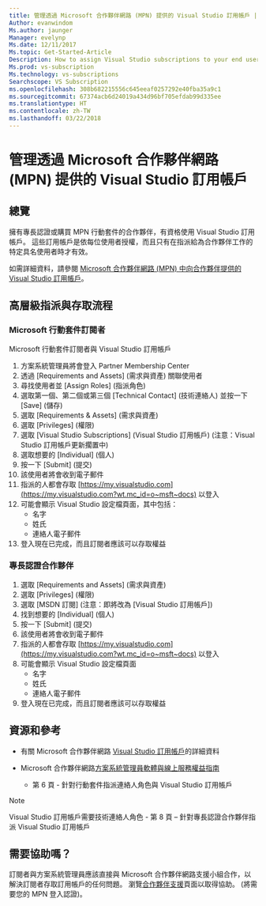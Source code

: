 ```yaml
---
title: 管理透過 Microsoft 合作夥伴網路 (MPN) 提供的 Visual Studio 訂用帳戶 | Microsoft Docs
Author: evanwindom
Ms.author: jaunger
Manager: evelynp
Ms.date: 12/11/2017
Ms.topic: Get-Started-Article
Description: How to assign Visual Studio subscriptions to your end users, for MPN partners.
Ms.prod: vs-subscription
Ms.technology: vs-subscriptions
Searchscope: VS Subscription
ms.openlocfilehash: 308b682215556c645eeaf0257292e40fba35a9c1
ms.sourcegitcommit: 67374acb6d24019a434d96bf705efdab99d335ee
ms.translationtype: HT
ms.contentlocale: zh-TW
ms.lasthandoff: 03/22/2018
---
```

# <a name="managing-visual-studio-subscriptions-offered-through-the-microsoft-partner-network-mpn"></a>管理透過 Microsoft 合作夥伴網路 (MPN) 提供的 Visual Studio 訂用帳戶

## <a name="overview"></a>總覽
擁有專長認證或購買 MPN 行動套件的合作夥伴，有資格使用 Visual Studio 訂用帳戶。 這些訂用帳戶是依每位使用者授權，而且只有在指派給為合作夥伴工作的特定具名使用者時才有效。

如需詳細資料，請參閱 [Microsoft 合作夥伴網路 (MPN) 中向合作夥伴提供的 Visual Studio 訂用帳戶](program-mpn.md)。

## <a name="high-level-assignment-and-access-flow"></a>高層級指派與存取流程

### <a name="microsoft-action-pack-subscribers"></a>Microsoft 行動套件訂閱者
Microsoft 行動套件訂閱者與 Visual Studio 訂用帳戶

1. 方案系統管理員將會登入 Partner Membership Center
2. 透過 [Requirements and Assets] \(需求與資產\) 關聯使用者
3. 尋找使用者並 [Assign Roles] \(指派角色\)
4. 選取第一個、第二個或第三個 [Technical Contact] \(技術連絡人\) 並按一下 [Save] \(儲存\)
5. 選取 [Requirements & Assets] \(需求與資產\)
6. 選取 [Privileges] \(權限\)
7. 選取 [Visual Studio Subscriptions] \(Visual Studio 訂用帳戶\) (注意：Visual Studio 訂用帳戶更新擱置中)
8. 選取想要的 [Individual] \(個人\)
9. 按一下 [Submit] \(提交\)
10. 該使用者將會收到電子郵件
11. 指派的人都會存取 [https://my.visualstudio.com](https://my.visualstudio.com?wt.mc_id=o~msft~docs) 以登入
12. 可能會顯示 Visual Studio 設定檔頁面，其中包括：
    - 名字
    - 姓氏
    - 連絡人電子郵件
13. 登入現在已完成，而且訂閱者應該可以存取權益


### <a name="competency-partners"></a>專長認證合作夥伴
1. 選取 [Requirements and Assets] \(需求與資產\)
2. 選取 [Privileges] \(權限\)
3. 選取 [MSDN 訂閱] (注意：即將改為 [Visual Studio 訂用帳戶])
4. 找到想要的 [Individual] \(個人\)
5. 按一下 [Submit] \(提交\)
6. 該使用者將會收到電子郵件
7. 指派的人都會存取 [https://my.visualstudio.com](https://my.visualstudio.com?wt.mc_id=o~msft~docs) 以登入
8. 可能會顯示 Visual Studio 設定檔頁面
    - 名字
    - 姓氏
    - 連絡人電子郵件
9. 登入現在已完成，而且訂閱者應該可以存取權益

## <a name="resources-and-references"></a>資源和參考

- 有關 Microsoft 合作夥伴網路 [Visual Studio 訂用帳戶](https://partner.microsoft.com/membership/msdn-subscriptions)的詳細資料

- Microsoft 合作夥伴網路[方案系統管理員軟體與線上服務權益指南](https://assets.microsoft.com/Program-Administrator-Guide-to-Software-and-Online-Services-Benefits_1.pdf)
    - 第 6 頁 - 針對行動套件指派連絡人角色與 Visual Studio 訂用帳戶

> [!NOTE]
> Visual Studio 訂用帳戶需要技術連絡人角色
    - 第 8 頁 – 針對專長認證合作夥伴指派 Visual Studio 訂用帳戶

## <a name="need-help"></a>需要協助嗎？
訂閱者與方案系統管理員應該直接與 Microsoft 合作夥伴網路支援小組合作，以解決訂閱者存取訂用帳戶的任何問題。 瀏覽[合作夥伴支援](https://partner.microsoft.com/support)頁面以取得協助。 (將需要您的 MPN 登入認證)。
